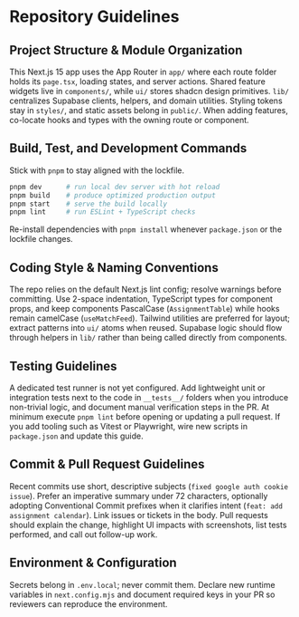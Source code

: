 # Repository Guidelines

## Project Structure & Module Organization
This Next.js 15 app uses the App Router in `app/` where each route folder holds its `page.tsx`, loading states, and server actions. Shared feature widgets live in `components/`, while `ui/` stores shadcn design primitives. `lib/` centralizes Supabase clients, helpers, and domain utilities. Styling tokens stay in `styles/`, and static assets belong in `public/`. When adding features, co-locate hooks and types with the owning route or component.

## Build, Test, and Development Commands
Stick with `pnpm` to stay aligned with the lockfile.
```bash
pnpm dev      # run local dev server with hot reload
pnpm build    # produce optimized production output
pnpm start    # serve the build locally
pnpm lint     # run ESLint + TypeScript checks
```
Re-install dependencies with `pnpm install` whenever `package.json` or the lockfile changes.

## Coding Style & Naming Conventions
The repo relies on the default Next.js lint config; resolve warnings before committing. Use 2-space indentation, TypeScript types for component props, and keep components PascalCase (`AssignmentTable`) while hooks remain camelCase (`useMatchFeed`). Tailwind utilities are preferred for layout; extract patterns into `ui/` atoms when reused. Supabase logic should flow through helpers in `lib/` rather than being called directly from components.

## Testing Guidelines
A dedicated test runner is not yet configured. Add lightweight unit or integration tests next to the code in `__tests__/` folders when you introduce non-trivial logic, and document manual verification steps in the PR. At minimum execute `pnpm lint` before opening or updating a pull request. If you add tooling such as Vitest or Playwright, wire new scripts in `package.json` and update this guide.

## Commit & Pull Request Guidelines
Recent commits use short, descriptive subjects (`fixed google auth cookie issue`). Prefer an imperative summary under 72 characters, optionally adopting Conventional Commit prefixes when it clarifies intent (`feat: add assignment calendar`). Link issues or tickets in the body. Pull requests should explain the change, highlight UI impacts with screenshots, list tests performed, and call out follow-up work.

## Environment & Configuration
Secrets belong in `.env.local`; never commit them. Declare new runtime variables in `next.config.mjs` and document required keys in your PR so reviewers can reproduce the environment.
